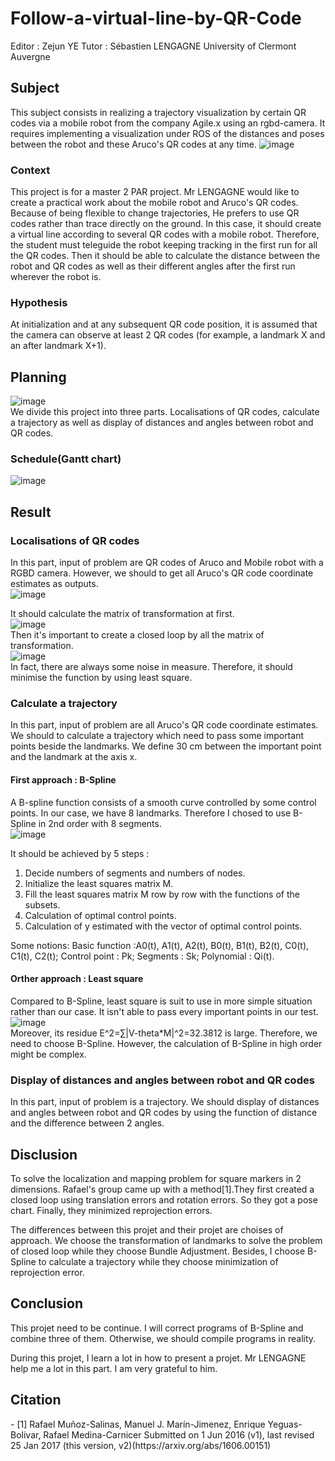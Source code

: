 # Follow-a-virtual-line-by-QR-Code
Editor : Zejun YE
Tutor : Sébastien LENGAGNE
University of Clermont Auvergne

## Subject
This subject consists in realizing a trajectory visualization by certain QR codes via a mobile robot from the company Agile.x using an rgbd-camera. It requires implementing a visualization under ROS of the distances and poses between the robot and these Aruco's QR codes at any time.
![image](https://github.com/loyzjve/Suivi-de-ligne-virtuelle-par-QR-Code/blob/main/Pictures%20for%20readme%20file/IMG_20230306_112358.jpg)  

### Context
This project is for a master 2 PAR project. Mr LENGAGNE would like to create a practical work about the mobile robot and Aruco's QR codes. Because of being flexible to change trajectories, He prefers to use QR codes rather than trace directly on the ground. In this case, it should create a virtual line according to several QR codes with a mobile robot. Therefore, the student must teleguide the robot keeping tracking in the first run for all the QR codes. Then it should be able to calculate the distance between the robot and QR codes as well as their different angles after the first run wherever the robot is. 

### Hypothesis
At initialization and at any subsequent QR code position, it is assumed that the camera can observe at least 2 QR codes (for example, a landmark X and an after landmark X+1).

## Planning
![image](https://github.com/loyzjve/Suivi-de-ligne-virtuelle-par-QR-Code/blob/main/Pictures%20for%20readme%20file/WBS.JPG)  
We divide this project into three parts. Localisations of QR codes, calculate a trajectory as well as display of distances and angles between robot and QR codes. 

### Schedule(Gantt chart)
![image](https://github.com/loyzjve/Suivi-de-ligne-virtuelle-par-QR-Code/blob/main/Pictures%20for%20readme%20file/gantt.JPG)  

## Result
### Localisations of QR codes
In this part, input of problem are QR codes of Aruco and Mobile robot with a RGBD camera. However, we should to get all Aruco's QR code coordinate estimates as outputs.  
![image](https://github.com/loyzjve/Suivi-de-ligne-virtuelle-par-QR-Code/blob/main/Pictures%20for%20readme%20file/pertubation.jpg)  

It should calculate the matrix of transformation at first.  
![image](https://github.com/loyzjve/Suivi-de-ligne-virtuelle-par-QR-Code/blob/main/Pictures%20for%20readme%20file/f2.JPG)   
Then it's important to create a closed loop by all the matrix of transformation.  
![image](https://github.com/loyzjve/Suivi-de-ligne-virtuelle-par-QR-Code/blob/main/Pictures%20for%20readme%20file/f1.JPG)  
In fact, there are always some noise in measure. Therefore, it should minimise the function by using least square.

### Calculate a trajectory
In this part, input of problem are all Aruco's QR code coordinate estimates. We should to calculate a trajectory which need to pass some important points beside the landmarks. We define 30 cm between the important point and the landmark at the axis x.

#### First approach : B-Spline
A B-spline function consists of a smooth curve controlled by some control points. In our case, we have 8 landmarks. Therefore I chosed to use B-Spline in 2nd order with 8 segments.  
![image](https://github.com/loyzjve/Suivi-de-ligne-virtuelle-par-QR-Code/blob/main/Pictures%20for%20readme%20file/BS.jpg)  

It should be achieved by 5 steps :
1. Decide numbers of segments and numbers of nodes.
2. Initialize the least squares matrix M.
3. Fill the least squares matrix M row by row with the functions of the subsets.
4. Calculation of optimal control points.
5. Calculation of y estimated with the vector of optimal control points.

Some notions:
Basic function :A0(t), A1(t), A2(t), B0(t), B1(t), B2(t), C0(t), C1(t), C2(t);
Control point : Pk;
Segments : Sk;
Polynomial : Qi(t).

#### Orther approach : Least square
Compared to B-Spline, least square is suit to use in more simple situation rather than our case. It isn't able to pass every important points in our test.  
![image](https://github.com/loyzjve/Suivi-de-ligne-virtuelle-par-QR-Code/blob/main/Pictures%20for%20readme%20file/MC.jpg)  
Moreover, its residue E^2=∑|V-theta*M|^2=32.3812 is large. Therefore, we need to choose B-Spline. However, the calculation of B-Spline in high order might be complex.

### Display of distances and angles between robot and QR codes
In this part, input of problem is a trajectory. We should display of distances and angles between robot and QR codes by using the function of distance and the difference between 2 angles.

## Disclusion
To solve the localization and mapping problem for square markers in 2 dimensions. Rafael's group came up with a method[1].They first created a closed loop using translation errors and rotation errors. So they got a pose chart. Finally, they minimized reprojection errors.

The differences between this projet and their projet are choises of approach. We choose the transformation of landmarks to solve the problem of closed loop while they choose Bundle Adjustment. Besides, I choose B-Spline to calculate a trajectory while they choose minimization of reprojection error.

## Conclusion
This projet need to be continue. I will correct programs of B-Spline and combine three of them. Otherwise, we should compile programs in reality. 

During this projet, I learn a lot in how to present a projet. Mr LENGAGNE help me a lot in this part. I am very grateful to him.

## Citation
<div id="refer-anchor-1"></div>
- [1] Rafael Muñoz-Salinas, Manuel J. Marín-Jimenez, Enrique Yeguas-Bolivar, Rafael Medina-Carnicer
Submitted on 1 Jun 2016 (v1), last revised 25 Jan 2017 (this version, v2)(https://arxiv.org/abs/1606.00151)
